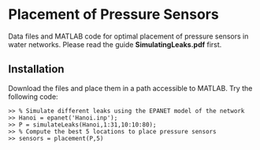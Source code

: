 # Placement of Pressure Sensors
Data files and MATLAB code for optimal placement of pressure sensors in water networks. Please read the guide **SimulatingLeaks.pdf** first.

## Installation
Download the files and place them in a path accessible to MATLAB. Try the following code:
 ``` [MATLAB]
 >> % Simulate different leaks using the EPANET model of the network
 >> Hanoi = epanet('Hanoi.inp');
 >> P = simulateLeaks(Hanoi,1:31,10:10:80);
 >> % Compute the best 5 locations to place pressure sensors
 >> sensors = placement(P,5)
 ```
